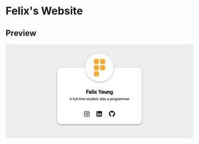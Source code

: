 # Felix's Website

## Preview
![alt text][preview]



<!-- Images -->
[preview]: preview.png "Preview"
